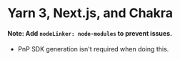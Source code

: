 # Yarn 3, Next.js, and Chakra

#### Note: Add `nodeLinker: node-modules` to prevent issues.

- PnP SDK generation isn't required when doing this.
